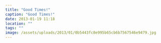 ```yaml
---
title: "Good Times!"
caption: "Good Times!"
date: 2013-01-19 11:18
location: ""
tags: ""
image: /assets/uploads/2013/01/0b5443fc8e995b65cb6b7567546e9479.jpg
---
```

